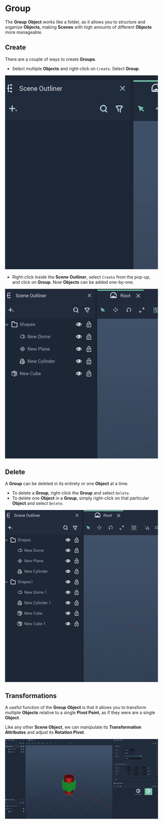 # Group

The **Group** **Object** works like a folder, as it allows you to structure and organize **Objects**, making **Scenes** with high amounts of different **Objects** more manageable.

## Create

There are a couple of ways to create **Groups**. 

* Select multiple **Objects** and right-click on `Create`. Select **Group**. 

![Creating Groups from Multiple Objects.](../../.gitbook/assets/groupscreatereal.gif)

* Right-click inside the **Scene** **Outliner**, select `Create` from the pop-up, and click on **Group**. Now **Objects** can be added one-by-one.

![Creating a Group and Adding Objects.](../../.gitbook/assets/groupscreate2real.gif)

## Delete

A **Group** can be deleted in its entirety or one **Object** at a time. 

* To delete a **Group**, right-click the **Group** and select `Delete`.
* To delete one **Object** in a **Group**, simply right-click on that particular **Object** and select `Delete`. 

![Deleting a Group or Part of a Groups.](../../.gitbook/assets/groupsdeletereal.gif)


## Transformations

A useful function of the **Group** **Object** is that it allows you to transform multiple **Objects** relative to a single **Pivot Point**, as if they were are a single **Object**.

Like any other **Scene Object**, we can manipulate its **Transformation Attributes** and adjust its **Rotation Pivot**.

![Transformations with a Group Object.](../../.gitbook/assets/groupstransformreal.gif)